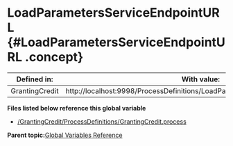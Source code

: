 # LoadParametersServiceEndpointURL {#LoadParametersServiceEndpointURL .concept}

|Defined in:|With value:|
|-----------|-----------|
|GrantingCredit|http://localhost:9998/ProcessDefinitions/LoadParameters/LoadParametersService|

**Files listed below reference this global variable**

-   [/GrantingCredit/ProcessDefinitions/GrantingCredit.process](../../../projects/GrantingCredit/ProcessDefinitions/GrantingCredit.process.md)

**Parent topic:**[Global Variables Reference](../../../../../../modules/demo_Enterprise/dita/crossref/globVars/globVarsRef/GV_globVarsRef.md)

